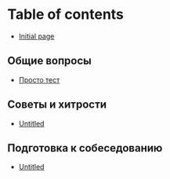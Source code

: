 # Table of contents

* [Initial page](README.md)

## Общие вопросы <a id="common-questions"></a>

* [Просто тест](common-questions/test.md)

## Советы и хитрости <a id="tips-and-tricks"></a>

* [Untitled](tips-and-tricks/untitled.md)

## Подготовка к собеседованию <a id="preparing-for-an-interview"></a>

* [Untitled](preparing-for-an-interview/untitled.md)

